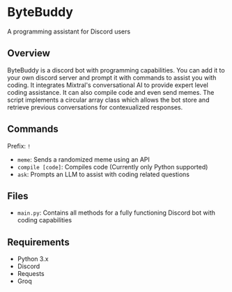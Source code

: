 # ByteBuddy
A programming assistant for Discord users
## Overview
ByteBuddy is a discord bot with programming capabilities. You can add it to your own discord server and prompt it with commands to assist you with coding. It integrates Mixtral's conversational AI to provide expert level coding assistance. It can also compile code and even send memes. The script implements a circular array class which allows the bot store and retrieve previous conversations for contexualized responses.
## Commands
Prefix: `!`
- `meme`: Sends a randomized meme using an API
- `compile [code]`: Compiles code (Currently only Python supported)
- `ask`: Prompts an LLM to assist with coding related questions
## Files
- `main.py`: Contains all methods for a fully functioning Discord bot with coding capabilities
## Requirements
- Python 3.x
- Discord
- Requests
- Groq
